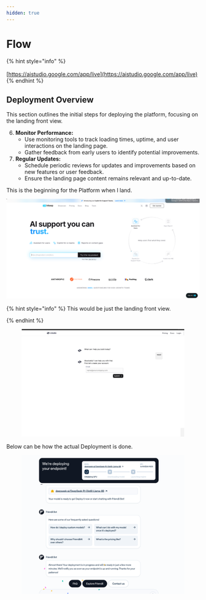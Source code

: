 ```yaml
---
hidden: true
---
```


# Flow

{% hint style="info" %}
\
\
[https://aistudio.google.com/app/live](https://aistudio.google.com/app/live)
{% endhint %}



## Deployment Overview

This section outlines the initial steps for deploying the platform, focusing on the landing front view.

6. **Monitor Performance:**
   * Use monitoring tools to track loading times, uptime, and user interactions on the landing page.
   * Gather feedback from early users to identify potential improvements.
7. **Regular Updates:**
   * Schedule periodic reviews for updates and improvements based on new features or user feedback.
   * Ensure the landing page content remains relevant and up-to-date.



This is the beginning for the Platform when I land.



![](../.gitbook/assets/image.png)

{% hint style="info" %}
This would be just the landing front view.&#x20;


{% endhint %}

<figure><img src="../.gitbook/assets/image (1).png" alt=""><figcaption></figcaption></figure>



Below can be how the actual Deployment is done.&#x20;





<figure><img src="../.gitbook/assets/image (2).png" alt=""><figcaption></figcaption></figure>



